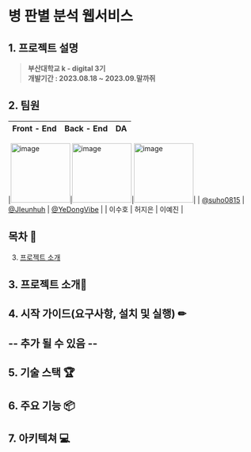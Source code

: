 # __병 판별 분석 웹서비스__  

## 1. 프로젝트 설명  
> **부산대학교 k - digital 3기** <br/> **개발기간 : 2023.08.18 ~ 2023.09.말까쥐**    

## 2. 팀원  
  
|      Front - End       |          Back - End         |          DA         |                                                              
|:------------------------------------------------------------------------------: | :---------------------------------------------------------------------------------------------------------------------------------------------------: | :---------------------------------------------------------------------------------------------------------------------------------------------------: | 

|<img width="120" alt="image" src="https://avatars.githubusercontent.com/u/50311505?v=4">|<img width="120" alt="image" src="https://avatars.githubusercontent.com/u/112235808?v=4">|<img width="120" alt="image" src="https://avatars.githubusercontent.com/u/129818886?v=4">| 
|   [@suho0815](https://github.com/suho0815)  |     [@JIeunhuh](https://github.com/JIeunhuh)  |    [@YeDongVibe](https://github.com/YeDongVibe)  |
| 이수호 | 허지은 | 이예진 |


## 목차 📗
3. [프로젝트 소개](#3-프로젝트-소개📢)

## 3. 프로젝트 소개📢  
 
## 4. 시작 가이드(요구사항, 설치 및 실행) ✏     

## -- 추가 될 수 있음 --  
    
## 5. 기술 스택 🏆  

## 6. 주요 기능 📦  

## 7. 아키텍쳐 💻  
